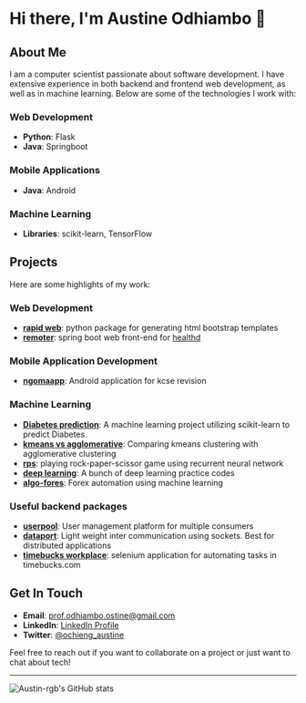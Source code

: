 # Hi there, I'm Austine Odhiambo 👋

## About Me

I am a computer scientist passionate about software development. I have extensive experience in both backend and frontend web development, as well as in machine learning. Below are some of the technologies I work with:

### Web Development
- **Python**: Flask
- **Java**: Springboot

### Mobile Applications
- **Java**: Android

### Machine Learning
- **Libraries**: scikit-learn, TensorFlow

## Projects

Here are some highlights of my work:

### Web Development
- **[rapid web](https://github.com/Austin-rgb/rapid_web)**: python package for generating html bootstrap templates
- **[remoter](https://github.com/Austin-rgb/Remoter)**: spring boot web front-end for [healthd](https://github.com/Austin-rgb/HealthD)

### Mobile Application Development 
- **[ngomaapp](https://github.com/Austin-rgb/NgomaApp)**: Android application for kcse revision 

### Machine Learning
- **[Diabetes prediction](https://github.com/Austin-rgb/Diabetes-prediction)**: A machine learning project utilizing scikit-learn to predict Diabetes.
- **[kmeans vs agglomerative](https://github.com/kmeans-vs-agglomerative)**: Comparing kmeans clustering with agglomerative clustering
- **[rps](https://github.com/Austin-rgb/rps)**: playing rock-paper-scissor game using recurrent neural network
- **[deep learning](https://github.com/Austin-rgb/deep-learning)**: A bunch of deep learning practice codes 
- **[algo-fores](https://github.com/Austin-rgb/algo-fores)**: Forex automation using machine learning 


### Useful backend packages
- **[userpool](https://github.com/Austin-rgb/userpool)**: User management platform for multiple consumers
- **[dataport](https://github.com/Austin-rgb/dataport)**: Light weight inter communication using sockets. Best for distributed applications 
- **[timebucks workplace](https://github.com/Austin-rgb/Timebucks_workplace)**: selenium application for automating tasks in timebucks.com

## Get In Touch

- **Email**: prof.odhiambo.ostine@gmail.com
- **LinkedIn**: [ LinkedIn Profile](https://www.linkedin.com/in/yourprofile)
- **Twitter**: [@ochieng_austine](https://x.com/ochieng_austine)

Feel free to reach out if you want to collaborate on a project or just want to chat about tech!

---

![Austin-rgb's GitHub stats](https://github-readme-stats.vercel.app/api?username=Austin-rgb&show_icons=true&theme=radical)
